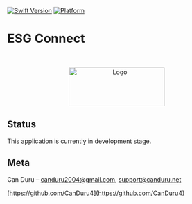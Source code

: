 [![Swift Version][swift-image]][swift-url]
[![Platform](https://img.shields.io/cocoapods/p/LFAlertController.svg?style=flat)](http://cocoapods.org/pods/LFAlertController)

# ESG Connect
<br />
<p align="center">
  <a href="https://canduru.net">
    <img src="https://github.com/CanDuru4/ESGConnect/assets/73294429/4d710f3d-b029-4ea0-ae6a-db5245629689" alt="Logo" width="221" height="90">
  </a>
</p>
<p>

## Status

This application is currently in development stage.

## Meta

Can Duru – canduru2004@gmail.com, support@canduru.net


[https://github.com/CanDuru4](https://github.com/CanDuru4)

[swift-image]:https://img.shields.io/badge/swift-5.0-orange.svg
[swift-url]: https://swift.org/
